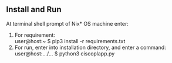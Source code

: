 ## Install and Run


At terminal shell prompt of Nix* OS machine enter:
1. For requirement:  
user@host:~ $ pip3 install -r requirements.txt  
2. For run, enter into installation directory, and enter a command:  
user@host:.../... $ python3 ciscoplapp.py
